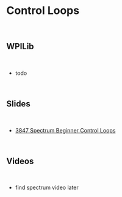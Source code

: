 # Control Loops

<br>

## WPILib

<br>

- todo

<br>

## Slides

<br>

- [3847 Spectrum Beginner Control Loops](https://docs.google.com/presentation/d/1Z3H8fjxVSJSIoAv1C09J7CEWDGmV66ZCOXEI1wKS23w/edit?usp=sharing)

<br>

## Videos

<br>

- find spectrum video later

